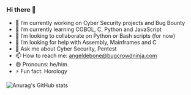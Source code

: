 ### Hi there 👋

- 🔭 I’m currently working on Cyber Security projects and Bug Bounty
- 🌱 I’m currently learning COBOL, C, Python and JavaScript 
- 👯 I’m looking to collaborate on Python or Bash scripts (for now)
- 🤔 I’m looking for help with Assembly, Mainframes and C
- 💬 Ask me about Cyber Security, Pentest
- 📫 How to reach me: angeldebone@bugcrowdninja.com
- 😄 Pronouns: he/him
- ⚡ Fun fact: Horology

![Anurag's GitHub stats](https://github-readme-stats.vercel.app/api?username=angeldebone&show_icons=true&theme=dracula) 
